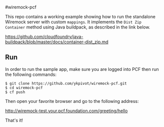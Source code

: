 #wiremock-pcf

This repo contains a working example showing how to run the standalone Wiremock server with custom `mappings`. It implements the `Dist Zip Container` method using Java buildpack, as described in the link below.

<https://github.com/cloudfoundry/java-buildpack/blob/master/docs/container-dist_zip.md>

## Run
In order to run the sample app, make sure you are logged into PCF then run the following commands:

```
$ git clone https://github.com/ykpivot/wiremock-pcf.git
$ cd wiremock-pcf
$ cf push
```

Then open your favorite browser and go to the following address:

<http://wiremock-test.your.pcf.foundation.com/greeting/hello>

That's it!


